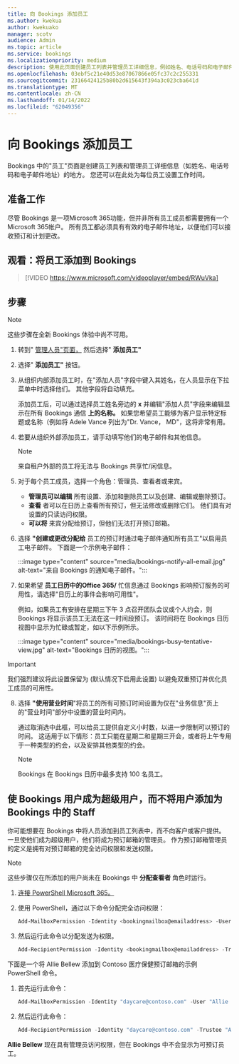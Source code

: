 ```yaml
---
title: 向 Bookings 添加员工
ms.author: kwekua
author: kwekuako
manager: scotv
audience: Admin
ms.topic: article
ms.service: bookings
ms.localizationpriority: medium
description: 使用此页面创建员工列表并管理员工详细信息，例如姓名、电话号码和电子邮件地址。
ms.openlocfilehash: 03ebf5c21e40d53e87067866e05fc37c2c255331
ms.sourcegitcommit: 23166424125b80b2d615643f394a3c023cba641d
ms.translationtype: MT
ms.contentlocale: zh-CN
ms.lasthandoff: 01/14/2022
ms.locfileid: "62049356"
---
```

# <a name="add-staff-to-bookings"></a>向 Bookings 添加员工

Bookings 中的"员工"页面是创建员工列表和管理员工详细信息（如姓名、电话号码和电子邮件地址）的地方。 您还可以在此处为每位员工设置工作时间。

## <a name="before-you-begin"></a>准备工作

尽管 Bookings 是一项Microsoft 365功能，但并非所有员工成员都需要拥有一个Microsoft 365帐户。 所有员工都必须具有有效的电子邮件地址，以便他们可以接收预订和计划更改。

## <a name="watch-add-your-staff-to-bookings"></a>观看：将员工添加到 Bookings

> [!VIDEO https://www.microsoft.com/videoplayer/embed/RWuVka]

## <a name="steps"></a>步骤

> [!NOTE]
> 这些步骤在全新 Bookings 体验中尚不可用。

1. 转到" [管理人员"页面，](https://outlook.office.com/bookings/staff) 然后选择" **添加员工"**

2. 选择" **添加员工"** 按钮。

3. 从组织内部添加员工时，在"添加人员"字段中键入其姓名，在人员显示在下拉菜单中时选择他们。 其他字段将自动填充。

    添加员工后，可以通过选择员工姓名旁边的 **x** 并编辑"添加人员"字段来编辑显示在所有 Bookings 通信 **上的名称。** 如果您希望员工能够为客户显示特定标题或名称（例如将 Adele Vance 列出为"Dr. Vance， MD"，这将非常有用。

4. 若要从组织外部添加员工，请手动填写他们的电子邮件和其他信息。

    > [!NOTE]
    > 来自租户外部的员工将无法与 Bookings 共享忙/闲信息。

5. 对于每个员工成员，选择一个角色：管理员、查看者或来宾。
    - **管理员可以编辑** 所有设置、添加和删除员工以及创建、编辑或删除预订。
    - **查看** 者可以在日历上查看所有预订，但无法修改或删除它们。 他们具有对设置的只读访问权限。
    - **可以将** 来宾分配给预订，但他们无法打开预订邮箱。

6. 选择 **"创建或更改分配给** 员工的预订时通过电子邮件通知所有员工"以启用员工电子邮件。 下面是一个示例电子邮件：

    :::image type="content" source="media/bookings-notify-all-email.jpg" alt-text="来自 Bookings 的通知电子邮件。":::

7. 如果希望 **员工日历中的Office 365/** 忙信息通过 Bookings 影响预订服务的可用性，请选择"日历上的事件会影响可用性"。

    例如，如果员工有安排在星期三下午 3 点召开团队会议或个人约会，则 Bookings 将显示该员工无法在这一时间段预订。 该时间将在 Bookings 日历视图中显示为忙碌或暂定，如以下示例所示。

    :::image type="content" source="media/bookings-busy-tentative-view.jpg" alt-text="Bookings 日历的视图。":::

> [!IMPORTANT]
> 我们强烈建议将此设置保留为 (默认情况下启用此设置) 以避免双重预订并优化员工成员的可用性。

8. 选择 **"使用营业时间**"将员工的所有可预订时间设置为仅在"业务信息"页上的"营业时间"部分中设置的营业时间内。

    通过取消选中此框，可以给员工提供自定义小时数，以进一步限制可以预订的时间。 这适用于以下情形：员工只能在星期二和星期三开会，或者将上午专用于一种类型的约会，以及安排其他类型的约会。

    > [!NOTE]
    > Bookings 在 Bookings 日历中最多支持 100 名员工。

## <a name="make-a-bookings-user-a-super-user-without-adding-them-as-staff-in-bookings"></a>使 Bookings 用户成为超级用户，而不将用户添加为 Bookings 中的 Staff

你可能想要在 Bookings 中将人员添加到员工列表中，而不向客户或客户提供。 一旦使他们成为超级用户，他们将成为预订邮箱的管理员。 作为预订邮箱管理员的定义是拥有对预订邮箱的完全访问权限和发送权限。

> [!NOTE]
> 这些步骤仅在所添加的用户尚未在 Bookings 中 **分配查看者** 角色时运行。

1. [连接 PowerShell Microsoft 365。](/office365/enterprise/powershell/connect-to-office-365-powershell#connect-with-the-microsoft-azure-active-directory-module-for-windows-powershell)

2. 使用 PowerShell，通过以下命令分配完全访问权限：

    ```powershell
    Add-MailboxPermission -Identity <bookingmailbox@emailaddress> -User <adminusers@emailaddress> -AccessRights FullAccess -Deny:$false
    ```

3. 然后运行此命令以分配发送为权限。

    ```powershell
    Add-RecipientPermission -Identity <bookingmailbox@emailaddress> -Trustee <adminusers@emailaddress> -AccessRights SendAs -Confirm:$false
    ```

下面是一个将 Allie Bellew 添加到 Contoso 医疗保健预订邮箱的示例 PowerShell 命令。

1. 首先运行此命令：

    ```powershell
    Add-MailboxPermission -Identity "daycare@contoso.com" -User "Allie Bellew" -AccessRights FullAccess -InheritanceType All
    ```

2. 然后运行此命令：

    ```powershell
    Add-RecipientPermission -Identity "daycare@contoso.com" -Trustee "Allie Bellew" -AccessRights SendAs -Confirm:$false
    ```

**Allie Bellew** 现在具有管理员访问权限，但在 Bookings 中不会显示为可预订员工。
